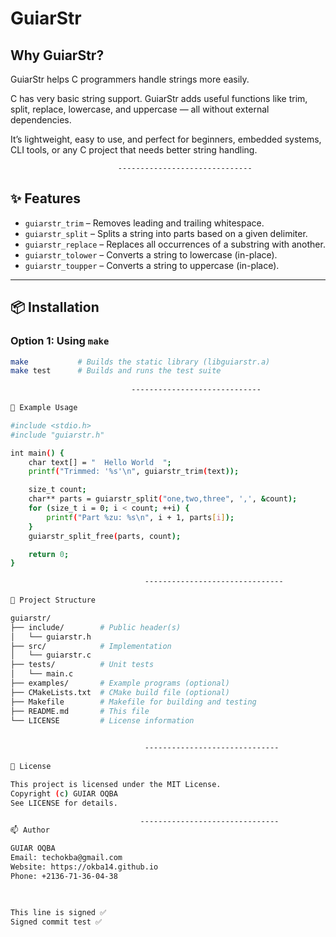# GuiarStr

## Why GuiarStr?

GuiarStr helps C programmers handle strings more easily.

C has very basic string support. GuiarStr adds useful functions like trim, split, replace, lowercase, and uppercase — all without external dependencies.

It’s lightweight, easy to use, and perfect for beginners, embedded systems, CLI tools, or any C project that needs better string handling.


                            ------------------------------

## ✨ Features

- `guiarstr_trim` – Removes leading and trailing whitespace.
- `guiarstr_split` – Splits a string into parts based on a given delimiter.
- `guiarstr_replace` – Replaces all occurrences of a substring with another.
- `guiarstr_tolower` – Converts a string to lowercase (in-place).
- `guiarstr_toupper` – Converts a string to uppercase (in-place).

---

## 📦 Installation

### Option 1: Using `make`

```bash
make           # Builds the static library (libguiarstr.a)
make test      # Builds and runs the test suite
  
                           -----------------------------

🧪 Example Usage

#include <stdio.h>
#include "guiarstr.h"

int main() {
    char text[] = "  Hello World  ";
    printf("Trimmed: '%s'\n", guiarstr_trim(text));

    size_t count;
    char** parts = guiarstr_split("one,two,three", ',', &count);
    for (size_t i = 0; i < count; ++i) {
        printf("Part %zu: %s\n", i + 1, parts[i]);
    }
    guiarstr_split_free(parts, count);

    return 0;
}

                              -------------------------------
                              
📁 Project Structure

guiarstr/
├── include/        # Public header(s)
│   └── guiarstr.h
├── src/            # Implementation
│   └── guiarstr.c
├── tests/          # Unit tests
│   └── main.c
├── examples/       # Example programs (optional)
├── CMakeLists.txt  # CMake build file (optional)
├── Makefile        # Makefile for building and testing
├── README.md       # This file
└── LICENSE         # License information

  
                              ------------------------------
                              
📄 License

This project is licensed under the MIT License.
Copyright (c) GUIAR OQBA
See LICENSE for details.

                             -------------------------------
📫 Author

GUIAR OQBA
Email: techokba@gmail.com
Website: https://okba14.github.io
Phone: +2136-71-36-04-38


                              
This line is signed ✅
Signed commit test ✅
